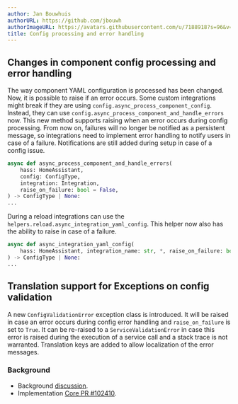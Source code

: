 ```yaml
---
author: Jan Bouwhuis
authorURL: https://github.com/jbouwh
authorImageURL: https://avatars.githubusercontent.com/u/7188918?s=96&v=4
title: Config processing and error handling
---
```


## Changes in component config processing and error handling

The way component YAML configuration is processed has been changed. Now, it is possible to raise if an error occurs. Some custom integrations might break if they are using `config.async_process_component_config`.
Instead, they can use `config.async_process_component_and_handle_errors` now. This new method supports raising when an error occurs during config processing.
From now on, failures will no longer be notified as a persistent message, so integrations need to implement error handling to notify users in case of a failure. Notifications are still added during setup in case of a config issue.

```python
async def async_process_component_and_handle_errors(
    hass: HomeAssistant,
    config: ConfigType,
    integration: Integration,
    raise_on_failure: bool = False,
) -> ConfigType | None:
...
```

During a reload integrations can use the  `helpers.reload.async_integration_yaml_config`. This helper now also has the ability to raise in case of a failure.

```python
async def async_integration_yaml_config(
    hass: HomeAssistant, integration_name: str, *, raise_on_failure: bool = False
) -> ConfigType | None:
...
```

## Translation support for Exceptions on config validation

A new `ConfigValidationError` exception class is introduced. It will be raised in case an error occurs during config error handling and `raise_on_failure` is set to `True`. It can be re-raised to a `ServiceValidationError` in case this error is raised during the execution of a service call and a stack trace is not warranted. Translation keys are added to allow localization of the error messages.

### Background

- Background [discussion](https://github.com/home-assistant/architecture/discussions/992).
- Implementation [Core PR #102410](https://github.com/home-assistant/core/pull/102410).
